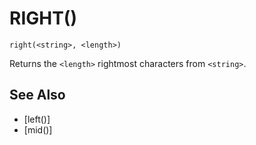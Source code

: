 # RIGHT()
`right(<string>, <length>)`

  Returns the `<length>` rightmost characters from `<string>`.


## See Also
- [left()]
- [mid()]


